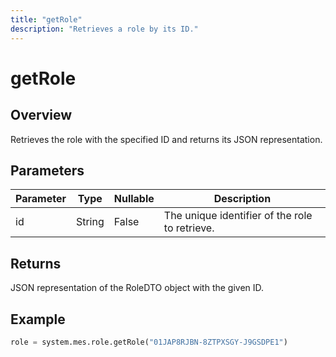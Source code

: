```yaml
---
title: "getRole"
description: "Retrieves a role by its ID."
---
```


# getRole

## Overview
Retrieves the role with the specified ID and returns its JSON representation.

## Parameters
| Parameter | Type   | Nullable | Description |
|-----------|--------|----------|-------------|
| id        | String | False    | The unique identifier of the role to retrieve. |

## Returns
JSON representation of the RoleDTO object with the given ID.

## Example
```python
role = system.mes.role.getRole("01JAP8RJBN-8ZTPXSGY-J9GSDPE1")
```
